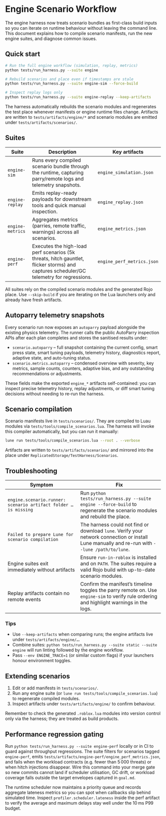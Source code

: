 # Engine Scenario Workflow

The engine harness now treats scenario bundles as first-class build inputs so you can iterate on runtime behaviour without leaving the command line. This document explains how to compile scenario manifests, run the new engine suites, and diagnose common issues.

## Quick start

```bash
# Run the full engine workflow (simulation, replay, metrics)
python tests/run_harness.py --suite engine

# Rebuild scenarios and place even if timestamps are stale
python tests/run_harness.py --suite engine-sim --force-build

# Inspect replay logs only
python tests/run_harness.py --suite engine-replay --keep-artifacts
```

The harness automatically rebuilds the scenario modules and regenerates the test place whenever manifests or engine runtime files change. Artifacts are written to `tests/artifacts/engine/*` and scenario modules are emitted under `tests/artifacts/scenarios/`.

## Suites

| Suite | Description | Key artifacts |
| --- | --- | --- |
| `engine-sim` | Runs every compiled scenario bundle through the runtime, capturing parry/remote logs and telemetry snapshots. | `engine_simulation.json` |
| `engine-replay` | Emits replay-ready payloads for downstream tools and quick manual inspection. | `engine_replay.json` |
| `engine-metrics` | Aggregates metrics (parries, remote traffic, warnings) across all scenarios. | `engine_metrics.json` |
| `engine-perf` | Executes the high-load perf scenarios (5k threats, hitch gauntlet, flicker storms) and captures scheduler/GC telemetry for regressions. | `engine_perf_metrics.json` |

All suites rely on the compiled scenario modules and the generated Rojo place. Use `--skip-build` if you are iterating on the Lua launchers only and already have fresh artifacts.

## Autoparry telemetry snapshots

Every scenario run now exposes an `autoparry` payload alongside the existing
physics telemetry. The runner calls the public AutoParry inspection APIs after
each plan completes and stores the sanitised results under:

- `scenario.autoparry` – full snapshot containing the current config, smart
  press state, smart tuning payloads, telemetry history, diagnostics report,
  adaptive state, and auto-tuning status.
- `scenario.metrics.autoparry` – condensed overview with severity, key metrics,
  sample counts, counters, adaptive bias, and any outstanding recommendations
  or adjustments.

These fields make the exported `engine_*` artifacts self-contained: you can
inspect precise telemetry history, replay adjustments, or diff smart tuning
decisions without needing to re-run the harness.

## Scenario compilation

Scenario manifests live in `tests/scenarios/`. They are compiled to Luau modules via `tests/tools/compile_scenarios.lua`. The harness will invoke this compiler automatically, but you can run it manually:

```bash
lune run tests/tools/compile_scenarios.lua --root . --verbose
```

Artifacts are written to `tests/artifacts/scenarios/` and mirrored into the place under `ReplicatedStorage/TestHarness/Scenarios`.

## Troubleshooting

| Symptom | Fix |
| --- | --- |
| `engine.scenario.runner: scenario artifact folder … is missing` | Run `python tests/run_harness.py --suite engine --force-build` to regenerate the scenario modules and rebuild the place. |
| `Failed to prepare Lune for scenario compilation` | The harness could not find or download `lune`. Verify your network connection or install Lune manually and re-run with `--lune /path/to/lune`. |
| Engine suites exit immediately without artifacts | Ensure `run-in-roblox` is installed and on `PATH`. The suites require a valid Rojo build with up-to-date scenario modules. |
| Replay artifacts contain no remote events | Confirm the manifest’s timeline toggles the parry remote on. Use `engine-sim` to verify rule ordering and highlight warnings in the logs. |

### Tips

* Use `--keep-artifacts` when comparing runs; the engine artifacts live under `tests/artifacts/engine/…`.
* Combine suites: `python tests/run_harness.py --suite static --suite engine` will run linting followed by the engine workflow.
* Pass `--env ENGINE_TRACE=1` (or similar custom flags) if your launchers honour environment toggles.

## Extending scenarios

1. Edit or add manifests in `tests/scenarios/`.
2. Run any engine suite (or `lune run tests/tools/compile_scenarios.lua`) to regenerate compiled modules.
3. Inspect artifacts under `tests/artifacts/engine/` to confirm behaviour.

Remember to check the generated `.roblox.lua` modules into version control only via the harness; they are treated as build products.

## Performance regression gating

Run `python tests/run_harness.py --suite engine-perf` locally or in CI to guard against throughput regressions. The suite filters
for scenarios tagged `engine-perf`, emits `tests/artifacts/engine-perf/engine_perf_metrics.json`, and fails when the workload
contracts (e.g. fewer than 5 000 threats) or when hitch injections disappear. Wire this command into your merge gate so new
commits cannot land if scheduler utilisation, GC drift, or workload coverage falls outside the target envelopes captured in
`goal.md`.

The runtime scheduler now maintains a priority queue and records aggregate lateness metrics so you can spot when callbacks
slip behind simulated time. Inspect `profiler.scheduler.lateness` inside the perf artifact to verify the average and maximum
delays stay well under the 10 ms P99 budget.

